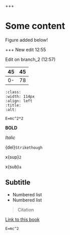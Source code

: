 +++
# Some content

Figure added below!

+++
New edit 12:55

Edit on branch\_2 (12:57)

| 45 | 45 |
| -- | -- |
| 0- | 78 |

```{image} https://tom-van-woudenberg.github.io/test_editor/main/_static/TeachBooks_logo.svg
:class: 
:width: 114px
:align: left
:title: 
:alt: 
```



```{math}
E=mc^2*2
```

**BOLD**

*Italic*

{del}`Strikethough`

x{sup}`2`&#x20;

x{sub}`a`

## Subtitle

*   Numbered list
*   Numbered list

> Citation

[Link to this book](https://tom-van-woudenberg.github.io/test_editor "Link to this book")

```{math}
E=mc^2
```